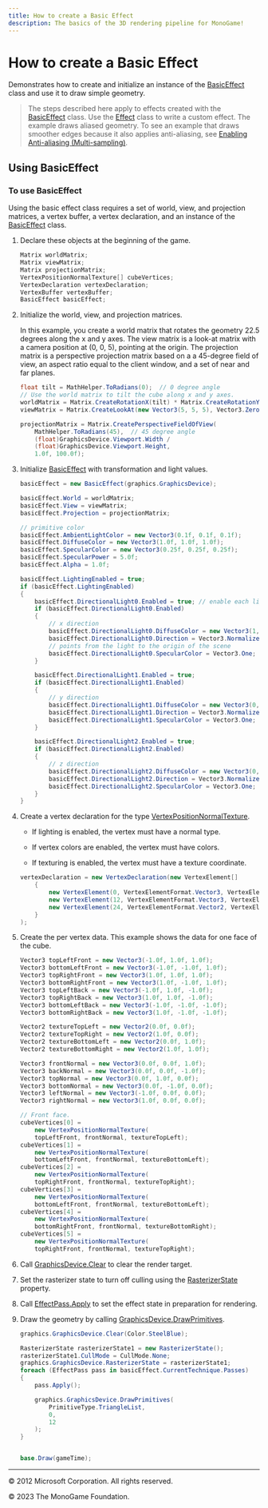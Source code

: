 ```yaml
---
title: How to create a Basic Effect
description: The basics of the 3D rendering pipeline for MonoGame!
---
```


# How to create a Basic Effect

Demonstrates how to create and initialize an instance of the [BasicEffect](xref:Microsoft.Xna.Framework.Graphics.BasicEffect) class and use it to draw simple geometry.

> The steps described here apply to effects created with the [BasicEffect](xref:Microsoft.Xna.Framework.Graphics.BasicEffect) class. Use the [Effect](xref:Microsoft.Xna.Framework.Graphics.Effect) class to write a custom effect. The example draws aliased geometry. To see an example that draws smoother edges because it also applies anti-aliasing, see [Enabling Anti-aliasing (Multi-sampling)](HowTo_Enable_Anti_Aliasing.md).

## Using BasicEffect

### To use BasicEffect

Using the basic effect class requires a set of world, view, and projection matrices, a vertex buffer, a vertex declaration, and an instance of the [BasicEffect](xref:Microsoft.Xna.Framework.Graphics.BasicEffect) class.

1. Declare these objects at the beginning of the game.

    ```csharp
    Matrix worldMatrix;
    Matrix viewMatrix;
    Matrix projectionMatrix;
    VertexPositionNormalTexture[] cubeVertices;
    VertexDeclaration vertexDeclaration;
    VertexBuffer vertexBuffer;
    BasicEffect basicEffect;
    ```

2. Initialize the world, view, and projection matrices.

    In this example, you create a world matrix that rotates the geometry 22.5 degrees along the x and y axes. The view matrix is a look-at matrix with a camera position at (0, 0, 5), pointing at the origin. The projection matrix is a perspective projection matrix based on a a 45-degree field of view, an aspect ratio equal to the client window, and a set of near and far planes.

    ```csharp
    float tilt = MathHelper.ToRadians(0);  // 0 degree angle
    // Use the world matrix to tilt the cube along x and y axes.
    worldMatrix = Matrix.CreateRotationX(tilt) * Matrix.CreateRotationY(tilt);
    viewMatrix = Matrix.CreateLookAt(new Vector3(5, 5, 5), Vector3.Zero, Vector3.Up);
    
    projectionMatrix = Matrix.CreatePerspectiveFieldOfView(
        MathHelper.ToRadians(45),  // 45 degree angle
        (float)GraphicsDevice.Viewport.Width /
        (float)GraphicsDevice.Viewport.Height,
        1.0f, 100.0f);
    ```

3. Initialize [BasicEffect](xref:Microsoft.Xna.Framework.Graphics.BasicEffect) with transformation and light values.

    ```csharp
    basicEffect = new BasicEffect(graphics.GraphicsDevice);
    
    basicEffect.World = worldMatrix;
    basicEffect.View = viewMatrix;
    basicEffect.Projection = projectionMatrix;
    
    // primitive color
    basicEffect.AmbientLightColor = new Vector3(0.1f, 0.1f, 0.1f);
    basicEffect.DiffuseColor = new Vector3(1.0f, 1.0f, 1.0f);
    basicEffect.SpecularColor = new Vector3(0.25f, 0.25f, 0.25f);
    basicEffect.SpecularPower = 5.0f;
    basicEffect.Alpha = 1.0f;
    
    basicEffect.LightingEnabled = true;
    if (basicEffect.LightingEnabled)
    {
        basicEffect.DirectionalLight0.Enabled = true; // enable each light individually
        if (basicEffect.DirectionalLight0.Enabled)
        {
            // x direction
            basicEffect.DirectionalLight0.DiffuseColor = new Vector3(1, 0, 0); // range is 0 to 1
            basicEffect.DirectionalLight0.Direction = Vector3.Normalize(new Vector3(-1, 0, 0));
            // points from the light to the origin of the scene
            basicEffect.DirectionalLight0.SpecularColor = Vector3.One;
        }
    
        basicEffect.DirectionalLight1.Enabled = true;
        if (basicEffect.DirectionalLight1.Enabled)
        {
            // y direction
            basicEffect.DirectionalLight1.DiffuseColor = new Vector3(0, 0.75f, 0);
            basicEffect.DirectionalLight1.Direction = Vector3.Normalize(new Vector3(0, -1, 0));
            basicEffect.DirectionalLight1.SpecularColor = Vector3.One;
        }
    
        basicEffect.DirectionalLight2.Enabled = true;
        if (basicEffect.DirectionalLight2.Enabled)
        {
            // z direction
            basicEffect.DirectionalLight2.DiffuseColor = new Vector3(0, 0, 0.5f);
            basicEffect.DirectionalLight2.Direction = Vector3.Normalize(new Vector3(0, 0, -1));
            basicEffect.DirectionalLight2.SpecularColor = Vector3.One;
        }
    }
    ```

4. Create a vertex declaration for the type [VertexPositionNormalTexture](xref:Microsoft.Xna.Framework.Graphics.VertexPositionNormalTexture).

    * If lighting is enabled, the vertex must have a normal type.

    * If vertex colors are enabled, the vertex must have colors.

    * If texturing is enabled, the vertex must have a texture coordinate.

    ```csharp
    vertexDeclaration = new VertexDeclaration(new VertexElement[]
        {
            new VertexElement(0, VertexElementFormat.Vector3, VertexElementUsage.Position, 0),
            new VertexElement(12, VertexElementFormat.Vector3, VertexElementUsage.Normal, 0),
            new VertexElement(24, VertexElementFormat.Vector2, VertexElementUsage.TextureCoordinate, 0)
        }
    );
    ```

5. Create the per vertex data. This example shows the data for one face of the cube.

    ```csharp
    Vector3 topLeftFront = new Vector3(-1.0f, 1.0f, 1.0f);
    Vector3 bottomLeftFront = new Vector3(-1.0f, -1.0f, 1.0f);
    Vector3 topRightFront = new Vector3(1.0f, 1.0f, 1.0f);
    Vector3 bottomRightFront = new Vector3(1.0f, -1.0f, 1.0f);
    Vector3 topLeftBack = new Vector3(-1.0f, 1.0f, -1.0f);
    Vector3 topRightBack = new Vector3(1.0f, 1.0f, -1.0f);
    Vector3 bottomLeftBack = new Vector3(-1.0f, -1.0f, -1.0f);
    Vector3 bottomRightBack = new Vector3(1.0f, -1.0f, -1.0f);
    
    Vector2 textureTopLeft = new Vector2(0.0f, 0.0f);
    Vector2 textureTopRight = new Vector2(1.0f, 0.0f);
    Vector2 textureBottomLeft = new Vector2(0.0f, 1.0f);
    Vector2 textureBottomRight = new Vector2(1.0f, 1.0f);
    
    Vector3 frontNormal = new Vector3(0.0f, 0.0f, 1.0f);
    Vector3 backNormal = new Vector3(0.0f, 0.0f, -1.0f);
    Vector3 topNormal = new Vector3(0.0f, 1.0f, 0.0f);
    Vector3 bottomNormal = new Vector3(0.0f, -1.0f, 0.0f);
    Vector3 leftNormal = new Vector3(-1.0f, 0.0f, 0.0f);
    Vector3 rightNormal = new Vector3(1.0f, 0.0f, 0.0f);
    
    // Front face.
    cubeVertices[0] =
        new VertexPositionNormalTexture(
        topLeftFront, frontNormal, textureTopLeft);
    cubeVertices[1] =
        new VertexPositionNormalTexture(
        bottomLeftFront, frontNormal, textureBottomLeft);
    cubeVertices[2] =
        new VertexPositionNormalTexture(
        topRightFront, frontNormal, textureTopRight);
    cubeVertices[3] =
        new VertexPositionNormalTexture(
        bottomLeftFront, frontNormal, textureBottomLeft);
    cubeVertices[4] =
        new VertexPositionNormalTexture(
        bottomRightFront, frontNormal, textureBottomRight);
    cubeVertices[5] =
        new VertexPositionNormalTexture(
        topRightFront, frontNormal, textureTopRight);
    ```

6. Call [GraphicsDevice.Clear](/api/Microsoft.Xna.Framework.Graphics.GraphicsDevice.html#Microsoft_Xna_Framework_Graphics_GraphicsDevice_Clear_Microsoft_Xna_Framework_Color_) to clear the render target.

7. Set the rasterizer state to turn off culling using the [RasterizerState](xref:Microsoft.Xna.Framework.Graphics.GraphicsDevice.RasterizerState) property.

8. Call [EffectPass.Apply](/api/Microsoft.Xna.Framework.Graphics.EffectPass.html#Microsoft_Xna_Framework_Graphics_EffectPass_Apply) to set the effect state in preparation for rendering.

9. Draw the geometry by calling [GraphicsDevice.DrawPrimitives](/api/Microsoft.Xna.Framework.Graphics.GraphicsDevice.html#Microsoft_Xna_Framework_Graphics_GraphicsDevice_DrawPrimitives_Microsoft_Xna_Framework_Graphics_PrimitiveType_System_Int32_System_Int32_).

    ```csharp
    graphics.GraphicsDevice.Clear(Color.SteelBlue);
    
    RasterizerState rasterizerState1 = new RasterizerState();
    rasterizerState1.CullMode = CullMode.None;
    graphics.GraphicsDevice.RasterizerState = rasterizerState1;
    foreach (EffectPass pass in basicEffect.CurrentTechnique.Passes)
    {
        pass.Apply();
    
        graphics.GraphicsDevice.DrawPrimitives(
            PrimitiveType.TriangleList,
            0,
            12
        );
    }
    
    
    base.Draw(gameTime);
    ```

---

© 2012 Microsoft Corporation. All rights reserved.  

© 2023 The MonoGame Foundation.
